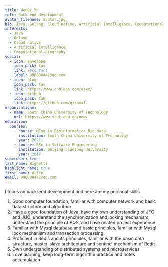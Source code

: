 ```yaml
---
title: WenQi Yu
role: Back end development
avatar_filename: avatar.jpg
bio: Java, Golang, Cloud native, Artificial Intelligence, Computational-Biography
interests:
  - Java
  - Golang
  - Cloud native
  - Artificial Intelligence
  - Computational-Biography
social:
  - icon: envelope
    icon_pack: fas
    link: /#contact
    label: 996800442@qq.com
  - icon: blog
    icon_pack: fas
    link: https://www.cnblogs.com/azxx/
  - icon: github
    icon_pack: fab
    link: https://github.com/qisama1
organizations:
  - name: South China University of Technology
    url: https://www.scut.edu.cn/new/
education:
  courses:
    - course: MEng in Bioinformatics Big data
      institution: South China University of Technology
      year: 2021
    - course: BSc in Software Engineering
      institution: Beijing Jiaotong University
      year: 2017
superuser: true
last_name: Bighetti
highlight_name: true
first_name: Alice
email: 996800442@qq.com
---
```



I focus on back-end development and here are my personal skills

1. Good computer foundation, familiar with computer network and basic data structure and algorithm
2. Have a good foundation of Java, have my own understanding of JFC and JUC, understand the synchronization and locking mechanism, understand the principle of AQS, and have related project experience
3. Familiar with Mysql database and basic principles, familiar with Mysql lock mechanism and transaction processing.
4. Proficient in Redis and its principles, familiar with the basic data structure, master-slave architecture and sentinel mechanism of Redis.
5. Own understanding of distributed systems and microservices
6. Love learning, keep long-term algorithm practice and notes accumulation